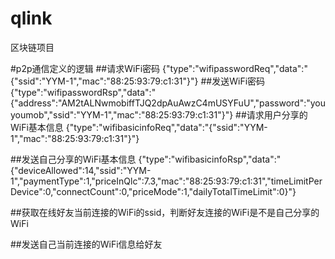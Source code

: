 # qlink
区块链项目

#p2p通信定义的逻辑
##请求WiFi密码
{"type":"wifipasswordReq","data":"{\"ssid\":\"YYM-1\",\"mac\":\"88:25:93:79:c1:31\"}"}
##发送WiFi密码
{"type":"wifipasswordRsp","data":"{\"address\":\"AM2tALNwmobiffTJQ2dpAuAwzC4mUSYFuU\",\"password\":\"youyoumob\",\"ssid\":\"YYM-1\",\"mac\":\"88:25:93:79:c1:31\"}"}
##请求用户分享的WiFi基本信息
{"type":"wifibasicinfoReq","data":"{\"ssid\":\"YYM-1\",\"mac\":\"88:25:93:79:c1:31\"}"}

##发送自己分享的WiFi基本信息
{"type":"wifibasicinfoRsp","data":"{\"deviceAllowed\":14,\"ssid\":\"YYM-1\",\"paymentType\":1,\"priceInQlc\":7.3,\"mac\":\"88:25:93:79:c1:31\",\"timeLimitPerDevice\":0,\"connectCount\":0,\"priceMode\":1,\"dailyTotalTimeLimit\":0}"}

##获取在线好友当前连接的WiFi的ssid，判断好友连接的WiFi是不是自己分享的WiFi

##发送自己当前连接的WiFi信息给好友

